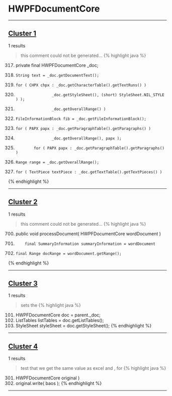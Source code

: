# HWPFDocumentCore

***

## [Cluster 1](./1)
1 results
> this comment could not be generated...
{% highlight java %}
317. private final HWPFDocumentCore _doc;
333.     String text = _doc.getDocumentText();
366.     for ( CHPX chpx : _doc.getCharacterTable().getTextRuns() )
373.                     _doc.getStyleSheet(), (short) StyleSheet.NIL_STYLE ) );
389.                     _doc.getOverallRange() )
434.     FileInformationBlock fib = _doc.getFileInformationBlock();
594.     for ( PAPX papx : _doc.getParagraphTable().getParagraphs() )
601.                     _doc.getOverallRange(), papx );
624.             for ( PAPX papx : _doc.getParagraphTable().getParagraphs() )
658.     Range range = _doc.getOverallRange();
753.     for ( TextPiece textPiece : _doc.getTextTable().getTextPieces() )
{% endhighlight %}

***

## [Cluster 2](./2)
1 results
> this comment could not be generated...
{% highlight java %}
700. public void processDocument( HWPFDocumentCore wordDocument )
704.         final SummaryInformation summaryInformation = wordDocument
718.     final Range docRange = wordDocument.getRange();
{% endhighlight %}

***

## [Cluster 3](./3)
1 results
> sets the 
{% highlight java %}
101. HWPFDocumentCore doc = parent._doc;
102. ListTables listTables = doc.getListTables();
103. StyleSheet styleSheet = doc.getStyleSheet();
{% endhighlight %}

***

## [Cluster 4](./4)
1 results
> test that we get the same value as excel and , for 
{% highlight java %}
301. HWPFDocumentCore original )
306. original.write( baos );
{% endhighlight %}

***


